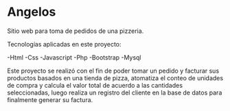 # Angelos
Sitio web para toma de pedidos de una pizzeria.

Tecnologías aplicadas en este proyecto:

-Html
-Css
-Javascript
-Php
-Bootstrap
-Mysql

Este proyecto se realizó con el fin de poder tomar un pedido y facturar sus productos basados en una tienda de pizza, atomatiza el conteo de unidades de compra y calcula el valor total de acuerdo a las cantidades seleccionadas, luego realiza un registro del cliente en la base de datos para finalmente generar su factura.

